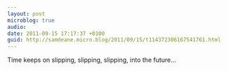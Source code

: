 ```yaml
---
layout: post
microblog: true
audio: 
date: 2011-09-15 17:17:37 +0100
guid: http://samdeane.micro.blog/2011/09/15/t114372306167541761.html
---
```

Time keeps on slipping, slipping, slipping, into the future...
